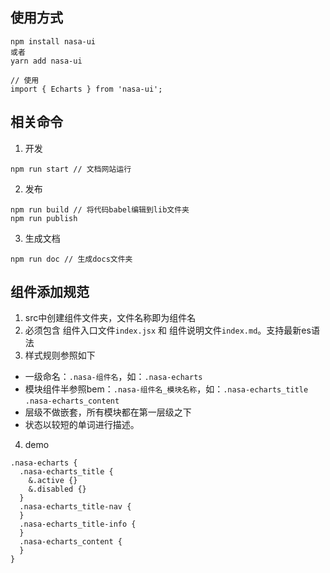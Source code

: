 ## 使用方式
```
npm install nasa-ui
或者
yarn add nasa-ui

// 使用
import { Echarts } from 'nasa-ui';
```

## 相关命令
1. 开发
```
npm run start // 文档网站运行
```

2. 发布
```
npm run build // 将代码babel编辑到lib文件夹
npm run publish
```

3. 生成文档
```
npm run doc // 生成docs文件夹
```

## 组件添加规范
1. src中创建组件文件夹，文件名称即为组件名  
2. 必须包含 组件入口文件`index.jsx` 和 组件说明文件`index.md`。支持最新es语法
3. 样式规则参照如下  
 * 一级命名：`.nasa-组件名`，如：`.nasa-echarts`
 * 模块组件半参照bem：`.nasa-组件名_模块名称`，如：`.nasa-echarts_title` `.nasa-echarts_content`
 * 层级不做嵌套，所有模块都在第一层级之下
 * 状态以较短的单词进行描述。 

4. demo  
  ```
  .nasa-echarts {
    .nasa-echarts_title {
      &.active {}
      &.disabled {}
    }
    .nasa-echarts_title-nav {
    }
    .nasa-echarts_title-info {
    }
    .nasa-echarts_content {
    }
  }
  ```